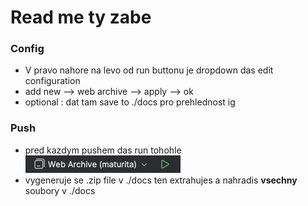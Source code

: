 # Read me ty zabe
### Config
- V pravo nahore na levo od run buttonu je dropdown das edit configuration
- add new --> web archive --> apply --> ok
- optional : dat tam save to ./docs pro prehlednost ig

### Push
- pred kazdym pushem das run tohohle ![img.png](readme/img.png)
- vygeneruje se .zip file v ./docs ten extrahujes a nahradis **vsechny** soubory v ./docs